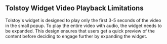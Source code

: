 ## Tolstoy Widget Video Playback Limitations

Tolstoy's widget is designed to play only the first 3-5 seconds of the video in the small popup. To play the entire video with audio, the widget needs to be expanded. This design ensures that users get a quick preview of the content before deciding to engage further by expanding the widget.